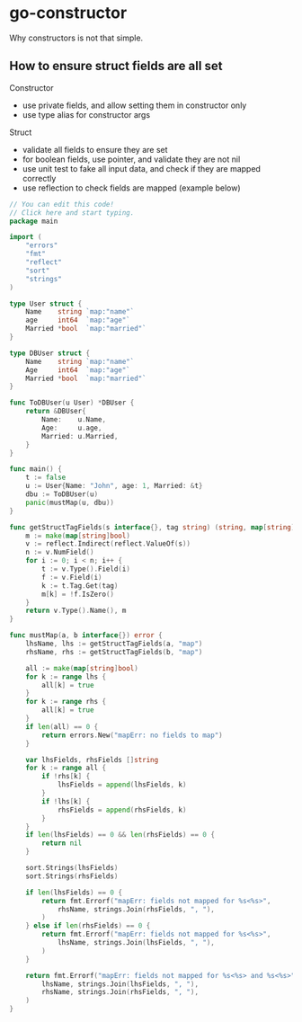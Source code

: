 # go-constructor

Why constructors is not that simple.


## How to ensure struct fields are all set

Constructor
- use private fields, and allow setting them in constructor only
- use type alias for constructor args


Struct
- validate all fields to ensure they are set
- for boolean fields, use pointer, and validate they are not nil
- use unit test to fake all input data, and check if they are mapped correctly
- use reflection to check fields are mapped (example below)


```go
// You can edit this code!
// Click here and start typing.
package main

import (
	"errors"
	"fmt"
	"reflect"
	"sort"
	"strings"
)

type User struct {
	Name    string `map:"name"`
	age     int64  `map:"age"`
	Married *bool  `map:"married"`
}

type DBUser struct {
	Name    string `map:"name"`
	Age     int64  `map:"age"`
	Married *bool  `map:"married"`
}

func ToDBUser(u User) *DBUser {
	return &DBUser{
		Name:    u.Name,
		Age:     u.age,
		Married: u.Married,
	}
}

func main() {
	t := false
	u := User{Name: "John", age: 1, Married: &t}
	dbu := ToDBUser(u)
	panic(mustMap(u, dbu))
}

func getStructTagFields(s interface{}, tag string) (string, map[string]bool) {
	m := make(map[string]bool)
	v := reflect.Indirect(reflect.ValueOf(s))
	n := v.NumField()
	for i := 0; i < n; i++ {
		t := v.Type().Field(i)
		f := v.Field(i)
		k := t.Tag.Get(tag)
		m[k] = !f.IsZero()
	}
	return v.Type().Name(), m
}

func mustMap(a, b interface{}) error {
	lhsName, lhs := getStructTagFields(a, "map")
	rhsName, rhs := getStructTagFields(b, "map")

	all := make(map[string]bool)
	for k := range lhs {
		all[k] = true
	}
	for k := range rhs {
		all[k] = true
	}
	if len(all) == 0 {
		return errors.New("mapErr: no fields to map")
	}

	var lhsFields, rhsFields []string
	for k := range all {
		if !rhs[k] {
			lhsFields = append(lhsFields, k)
		}
		if !lhs[k] {
			rhsFields = append(rhsFields, k)
		}
	}
	if len(lhsFields) == 0 && len(rhsFields) == 0 {
		return nil
	}

	sort.Strings(lhsFields)
	sort.Strings(rhsFields)

	if len(lhsFields) == 0 {
		return fmt.Errorf("mapErr: fields not mapped for %s<%s>",
			rhsName, strings.Join(rhsFields, ", "),
		)
	} else if len(rhsFields) == 0 {
		return fmt.Errorf("mapErr: fields not mapped for %s<%s>",
			lhsName, strings.Join(lhsFields, ", "),
		)
	}

	return fmt.Errorf("mapErr: fields not mapped for %s<%s> and %s<%s>",
		lhsName, strings.Join(lhsFields, ", "),
		rhsName, strings.Join(rhsFields, ", "),
	)
}
```
